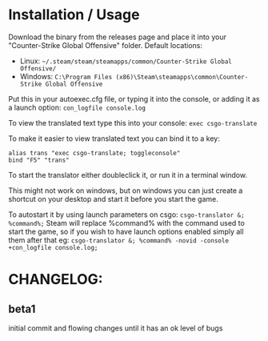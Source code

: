 # Installation / Usage
Download the binary from the releases page and place it into your "Counter-Strike Global Offensive" folder.
Default locations:
* Linux: `~/.steam/steam/steamapps/common/Counter-Strike Global Offensive/`
* Windows: `C:\Program Files (x86)\Steam\steamapps\common\Counter-Strike Global Offensive`

Put this in your autoexec.cfg file, or typing it into the console, or adding it as a launch option: `con_logfile console.log`

To view the translated text type this into your console: `exec csgo-translate`

To make it easier to view translated text you can bind it to a key:

```
alias trans "exec csgo-translate; toggleconsole"
bind "F5" "trans"
```

To start the translator either doubleclick it, or run it in a terminal window.

This might not work on windows, but on windows you can just create a shortcut on your desktop and start it before you start the game.

To autostart it by using launch parameters on csgo: `csgo-translator &; %command%;`
Steam will replace %command% with the command used to start the game, so if you wish to have launch options enabled simply all them after that eg: `csgo-translator &; %command% -novid -console +con_logfile console.log;`


# CHANGELOG:
## beta1
initial commit and flowing changes until it has an ok level of bugs
